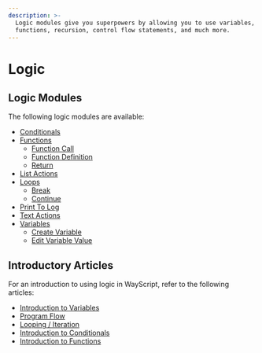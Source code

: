```yaml
---
description: >-
  Logic modules give you superpowers by allowing you to use variables,
  functions, recursion, control flow statements, and much more.
---
```


# Logic

## Logic Modules

The following logic modules are available:

* [Conditionals](conditionals.md)
* [Functions](functions/)
  * [Function Call](functions/function-call.md)
  * [Function Definition](functions/function-definition.md)
  * [Return](functions/return.md)
* [List Actions](list-actions.md)
* [Loops](loop/)
  * [Break](loop/break.md)
  * [Continue](loop/continue.md)
* [Print To Log](print-to-log.md)
* [Text Actions](text-actions.md)
* [Variables](variables/)
  * [Create Variable](variables/create-variable.md)
  * [Edit Variable Value](variables/edit-variable-value.md)

## Introductory Articles

For an introduction to using logic in WayScript, refer to the following articles:

* [Introduction to Variables](../../getting_started/variables.md)
* [Program Flow](../../getting_started/program-flow.md)
* [Looping / Iteration](../../getting_started/looping-iteration.md)
* [Introduction to Conditionals](../../getting_started/conditionals.md)
* [Introduction to Functions](../../getting_started/functions.md)



